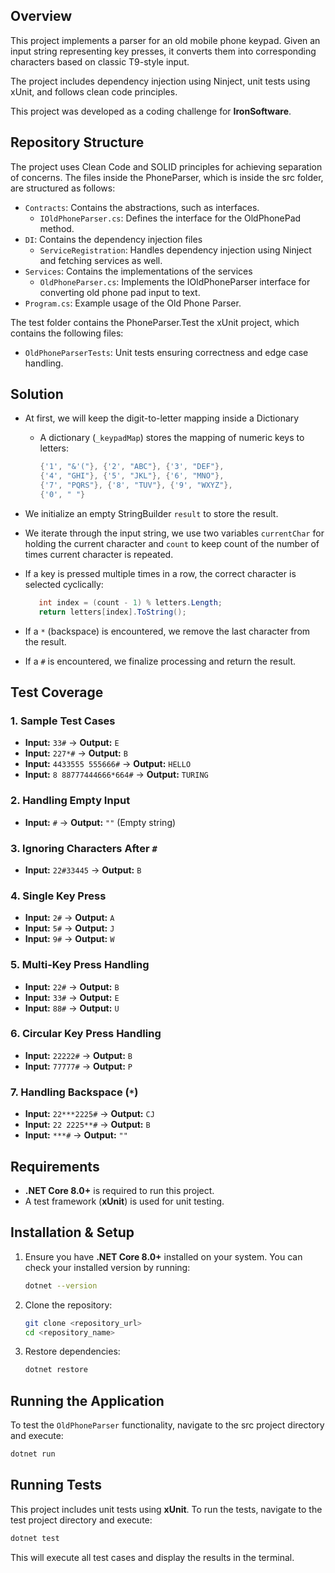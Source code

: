 ## Overview

This project implements a parser for an old mobile phone keypad. Given an input string representing key presses, it converts them into corresponding characters based on classic T9-style input.

The project includes dependency injection using Ninject, unit tests using xUnit, and follows clean code principles.

This project was developed as a coding challenge for **IronSoftware**.


##  Repository Structure

The project uses Clean Code and SOLID principles for achieving separation of concerns. The files inside the PhoneParser, which is inside the  src folder, are structured as follows:

- `Contracts`: Contains the abstractions, such as interfaces.
   - `IOldPhoneParser.cs`: Defines the interface for the OldPhonePad method.
- `DI`: Contains the dependency injection files
   - `ServiceRegistration`: Handles dependency injection using Ninject and fetching services as well.
- `Services`: Contains the implementations of the services
   - `OldPhoneParser.cs`: Implements the IOldPhoneParser interface for converting old phone pad input to text.
- `Program.cs`: Example usage of the Old Phone Parser.

The test folder contains the PhoneParser.Test the xUnit project, which contains the following files:
- `OldPhoneParserTests`: Unit tests ensuring correctness and edge case handling.


## Solution

- At first, we will keep the digit-to-letter mapping inside a Dictionary
   - A dictionary (`_keypadMap`) stores the mapping of numeric keys to letters:
     ```csharp
     {'1', "&'("}, {'2', "ABC"}, {'3', "DEF"},
     {'4', "GHI"}, {'5', "JKL"}, {'6', "MNO"},
     {'7', "PQRS"}, {'8', "TUV"}, {'9', "WXYZ"},
     {'0', " "}
     ```
     
- We initialize an empty StringBuilder `result` to store the result.

- We iterate through the input string, we use two variables `currentChar` for holding the current character and `count` to keep count of the number of times current character is repeated.

- If a key is pressed multiple times in a row, the correct character is selected cyclically:
     ```csharp
        int index = (count - 1) % letters.Length;
        return letters[index].ToString();
     ```
- If a `*` (backspace) is encountered, we remove the last character from the result.
  
- If a `#` is encountered, we finalize processing and return the result.

## Test Coverage

### 1. Sample Test Cases

- **Input:** `33#` → **Output:** `E`
- **Input:** `227*#` → **Output:** `B`
- **Input:** `4433555 555666#` → **Output:** `HELLO`
- **Input:** `8 88777444666*664#` → **Output:** `TURING`

### 2. Handling Empty Input

- **Input:** `#` → **Output:** `""` (Empty string)

### 3. Ignoring Characters After `#`

- **Input:** `22#33445` → **Output:** `B`

### 4. Single Key Press

- **Input:** `2#` → **Output:** `A`
- **Input:** `5#` → **Output:** `J`
- **Input:** `9#` → **Output:** `W`

### 5. Multi-Key Press Handling

- **Input:** `22#` → **Output:** `B`
- **Input:** `33#` → **Output:** `E`
- **Input:** `88#` → **Output:** `U`

### 6. Circular Key Press Handling

- **Input:** `22222#` → **Output:** `B`
- **Input:** `77777#` → **Output:** `P`

### 7. Handling Backspace (`*`)

- **Input:** `22***2225#` → **Output:** `CJ`
- **Input:** `22 2225**#` → **Output:** `B`
- **Input:** `***#` → **Output:** `""` 

## Requirements
- **.NET Core 8.0+** is required to run this project.
- A test framework (**xUnit**) is used for unit testing.

## Installation & Setup
1. Ensure you have **.NET Core 8.0+** installed on your system. You can check your installed version by running:
   ```sh
   dotnet --version
   ```
2. Clone the repository:
   ```sh
   git clone <repository_url>
   cd <repository_name>
   ```
3. Restore dependencies:
   ```sh
   dotnet restore
   ```

## Running the Application
To test the `OldPhoneParser` functionality, navigate to the src project directory and execute:
```sh
dotnet run
```

## Running Tests
This project includes unit tests using **xUnit**. To run the tests, navigate to the test project directory and execute:
```sh
dotnet test
```
This will execute all test cases and display the results in the terminal.

